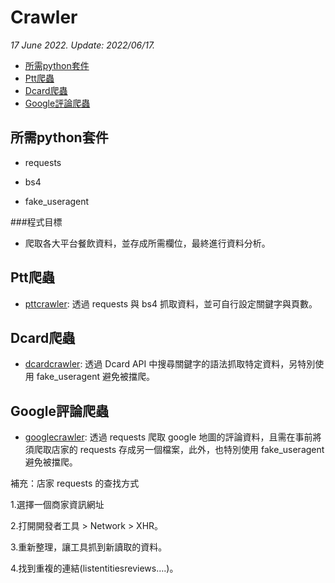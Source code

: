# Crawler 

*17 June 2022. Update: 2022/06/17.*

* [所需python套件](#env)
* [Ptt爬蟲](#pttcrawler)
* [Dcard爬蟲](#dcardcrawler)
* [Google評論爬蟲](#googlecrawler)

<h2 id="env">所需python套件</h2>

* requests

* bs4

* fake_useragent

###程式目標

* 爬取各大平台餐飲資料，並存成所需欄位，最終進行資料分析。

<h2 id="pttcrawler">Ptt爬蟲</h2>

* [pttcrawler](https://github.com/StevenHsu22/Crawler/tree/master/pttcrawler): 透過 requests 與 bs4 抓取資料，並可自行設定關鍵字與頁數。

<h2 id="dcardcrawler">Dcard爬蟲</h2>

* [dcardcrawler](https://github.com/StevenHsu22/Crawler/tree/master/dcardcrawler): 透過 Dcard API 中搜尋關鍵字的語法抓取特定資料，另特別使用 fake_useragent 避免被擋爬。

<h2 id="googlecrawler">Google評論爬蟲</h2>

* [googlecrawler](https://github.com/StevenHsu22/Crawler/tree/master/googlecrawler): 透過 requests 爬取 google 地圖的評論資料，且需在事前將須爬取店家的 requests 存成另一個檔案，此外，也特別使用 fake_useragent 避免被擋爬。

補充：店家 requests 的查找方式

1.選擇一個商家資訊網址

2.打開開發者工具 > Network > XHR。

3.重新整理，讓工具抓到新讀取的資料。

4.找到重複的連結(listentitiesreviews….)。

